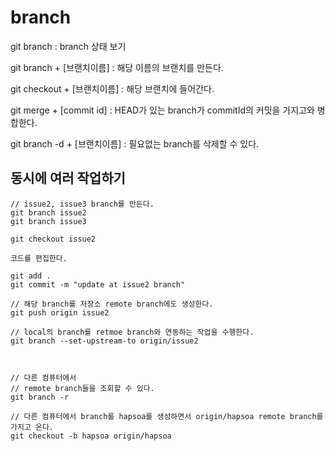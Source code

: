# branch

git branch : branch 상태 보기

git branch + [브랜치이름] : 해당 이름의 브랜치를 만든다.

git checkout + [브랜치이름] : 해당 브랜치에 들어간다.

git merge + [commit id] : HEAD가 있는 branch가 commitId의 커밋을 가지고와 병합한다.

git branch -d + [브랜치이름] : 필요없는 branch를 삭제할 수 있다.

## 동시에 여러 작업하기

```
// issue2, issue3 branch를 만든다.
git branch issue2
git branch issue3

git checkout issue2

코드를 편집한다.

git add .
git commit -m "update at issue2 branch"

// 해당 branch를 저장소 remote branch에도 생성한다.
git push origin issue2

// local의 branch를 retmoe branch와 연동하는 작업을 수행한다.
git branch --set-upstream-to origin/issue2



// 다른 컴퓨터에서
// remote branch들을 조회할 수 있다.
git branch -r

// 다른 컴퓨터에서 branch를 hapsoa를 생성하면서 origin/hapsoa remote branch를 가지고 온다.
git checkout -b hapsoa origin/hapsoa
```

